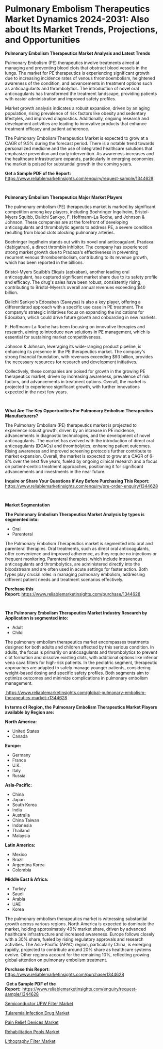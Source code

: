<p><h1>Pulmonary Embolism Therapeutics Market Dynamics 2024-2031: Also about Its Market Trends, Projections, and Opportunities</h1></p><p><strong>Pulmonary Embolism Therapeutics Market Analysis and Latest Trends</strong></p>
<p><p>Pulmonary Embolism (PE) therapeutics involve treatments aimed at managing and preventing blood clots that obstruct blood vessels in the lungs. The market for PE therapeutics is experiencing significant growth due to increasing incidence rates of venous thromboembolism, heightened awareness of the condition, and advancements in treatment options such as anticoagulants and thrombolytics. The introduction of novel oral anticoagulants has transformed the treatment landscape, providing patients with easier administration and improved safety profiles.</p><p>Market growth analysis indicates a robust expansion, driven by an aging population, rising prevalence of risk factors like obesity and sedentary lifestyles, and improved diagnostics. Additionally, ongoing research and development activities are leading to innovative products that enhance treatment efficacy and patient adherence.</p><p>The Pulmonary Embolism Therapeutics Market is expected to grow at a CAGR of 9.5% during the forecast period. There is a notable trend towards personalized medicine and the use of integrated healthcare solutions that emphasize prevention and early intervention. As awareness increases and the healthcare infrastructure expands, particularly in emerging economies, the market is poised for substantial growth in the coming years.</p></p>
<p><strong>Get a Sample PDF of the Report:&nbsp;</strong> <a href="https://www.reliablemarketinsights.com/enquiry/request-sample/1344628?utm_campaign=1398&utm_medium=2&utm_source=Github&utm_content=ia&utm_term=30092024&utm_id=pulmonary-embolism-therapeutics">https://www.reliablemarketinsights.com/enquiry/request-sample/1344628</a></p>
<p>&nbsp;</p>
<p><strong>Pulmonary Embolism Therapeutics Major Market Players</strong></p>
<p><p>The pulmonary embolism (PE) therapeutics market is marked by significant competition among key players, including Boehringer Ingelheim, Bristol-Myers Squibb, Daiichi Sankyo, F. Hoffmann-La Roche, and Johnson & Johnson. These companies are at the forefront of developing anticoagulants and thrombolytic agents to address PE, a severe condition resulting from blood clots blocking pulmonary arteries.</p><p>Boehringer Ingelheim stands out with its novel oral anticoagulant, Pradaxa (dabigatran), a direct thrombin inhibitor. The company has experienced strong market growth due to Pradaxa's effectiveness in preventing recurrent venous thromboembolism, contributing to its revenue growth, which has been reported in the billions.</p><p>Bristol-Myers Squibb’s Eliquis (apixaban), another leading oral anticoagulant, has captured significant market share due to its safety profile and efficacy. The drug's sales have been robust, consistently rising, contributing to Bristol-Myers’s overall annual revenues exceeding $40 billion.</p><p>Daiichi Sankyo's Edoxaban (Savaysa) is also a key player, offering a differentiated approach with a specific use case in PE treatment. The company's strategic initiatives focus on expanding the indications for Edoxaban, which could drive future growth and onboarding in new markets.</p><p>F. Hoffmann-La Roche has been focusing on innovative therapies and research, aiming to introduce new solutions in PE management, which is essential for sustaining market competitiveness.</p><p>Johnson & Johnson, leveraging its wide-ranging product pipeline, is enhancing its presence in the PE therapeutics market. The company's strong financial foundation, with revenues exceeding $93 billion, provides the necessary resources for research and development initiatives.</p><p>Collectively, these companies are poised for growth in the growing PE therapeutics market, driven by increasing awareness, prevalence of risk factors, and advancements in treatment options. Overall, the market is projected to experience significant growth, with further innovations expected in the next few years.</p></p>
<p>&nbsp;</p>
<p><strong>What Are The Key Opportunities For Pulmonary Embolism Therapeutics Manufacturers?</strong></p>
<p><p>The Pulmonary Embolism (PE) therapeutics market is projected to experience robust growth, driven by an increase in PE incidence, advancements in diagnostic technologies, and the development of novel anticoagulants. The market has evolved with the introduction of direct oral anticoagulants (DOACs) and thrombolytics, enhancing patient outcomes. Rising awareness and improved screening protocols further contribute to market expansion. Overall, the market is expected to grow at a CAGR of 6-8% over the next five years, fueled by ongoing clinical research and a focus on patient-centric treatment approaches, positioning it for significant advancements and investments in the near future.</p></p>
<p><strong>Inquire or Share Your Questions If Any Before Purchasing This Report:</strong> <a href="https://www.reliablemarketinsights.com/enquiry/pre-order-enquiry/1344628?utm_campaign=1398&utm_medium=2&utm_source=Github&utm_content=ia&utm_term=30092024&utm_id=pulmonary-embolism-therapeutics">https://www.reliablemarketinsights.com/enquiry/pre-order-enquiry/1344628</a></p>
<p>&nbsp;</p>
<p><strong>Market Segmentation</strong></p>
<p><strong>The Pulmonary Embolism Therapeutics Market Analysis by types is segmented into:</strong></p>
<p><ul><li>Oral</li><li>Parenteral</li></ul></p>
<p><p>The Pulmonary Embolism Therapeutics market is segmented into oral and parenteral therapies. Oral treatments, such as direct oral anticoagulants, offer convenience and improved adherence, as they require no injections or frequent monitoring. Parenteral therapies, which include intravenous anticoagulants and thrombolytics, are administered directly into the bloodstream and are often used in acute settings for faster action. Both types play crucial roles in managing pulmonary embolism, addressing different patient needs and treatment scenarios effectively.</p></p>
<p><strong>Purchase this Report:&nbsp;</strong><a href="https://www.reliablemarketinsights.com/purchase/1344628?utm_campaign=1398&utm_medium=2&utm_source=Github&utm_content=ia&utm_term=30092024&utm_id=pulmonary-embolism-therapeutics">https://www.reliablemarketinsights.com/purchase/1344628</a></p>
<p>&nbsp;</p>
<p><strong>The Pulmonary Embolism Therapeutics Market Industry Research by Application is segmented into:</strong></p>
<p><ul><li>Adult</li><li>Child</li></ul></p>
<p><p>The pulmonary embolism therapeutics market encompasses treatments designed for both adults and children affected by this serious condition. In adults, the focus is primarily on anticoagulants and thrombolytics to prevent clot formation and dissolve existing clots, with additional options like inferior vena cava filters for high-risk patients. In the pediatric segment, therapeutic approaches are adapted to safely manage younger patients, considering weight-based dosing and specific safety profiles. Both segments aim to optimize outcomes and minimize complications in pulmonary embolism management.</p></p>
<p><a href="https://www.reliablemarketinsights.com/global-pulmonary-embolism-therapeutics-market-r1344628?utm_campaign=1398&utm_medium=2&utm_source=Github&utm_content=ia&utm_term=30092024&utm_id=pulmonary-embolism-therapeutics">&nbsp;https://www.reliablemarketinsights.com/global-pulmonary-embolism-therapeutics-market-r1344628</a></p>
<p><strong>In terms of Region, the Pulmonary Embolism Therapeutics Market Players available by Region are:</strong></p>
<p>
    <p> <strong> North America: </strong>
        <ul>
            <li>United States</li>
            <li>Canada</li>
        </ul>
        </p> 
    <p> <strong> Europe: </strong>
        <ul>
            <li>Germany</li>
            <li>France</li>
            <li>U.K.</li>
            <li>Italy</li>
            <li>Russia</li>
        </ul>
        </p> 
    <p> <strong> Asia-Pacific: </strong>
        <ul>
            <li>China</li>
            <li>Japan</li>
            <li>South Korea</li>
            <li>India</li>
            <li>Australia</li>
            <li>China Taiwan</li>
            <li>Indonesia</li>
            <li>Thailand</li>
            <li>Malaysia</li>
        </ul>
        </p> 
    <p> <strong> Latin America: </strong>
        <ul>
            <li>Mexico</li>
            <li>Brazil</li>
            <li>Argentina Korea</li>
            <li>Colombia</li>
        </ul>
        </p> 
    <p> <strong> Middle East & Africa: </strong>
        <ul>
            <li>Turkey</li>
            <li>Saudi</li>
            <li>Arabia</li>
            <li>UAE</li>
            <li>Korea</li>
        </ul>
    </p>
    </p>
<p><p>The pulmonary embolism therapeutics market is witnessing substantial growth across various regions. North America is expected to dominate the market, holding approximately 40% market share, driven by advanced healthcare infrastructure and increased awareness. Europe follows closely with a 30% share, fueled by rising regulatory approvals and research activities. The Asia-Pacific (APAC) region, particularly China, is emerging rapidly, projected to contribute around 20% share as healthcare systems evolve. Other regions account for the remaining 10%, reflecting growing global attention on pulmonary embolism treatment.</p></p>
<p><strong>Purchase this Report: </strong><a href="https://www.reliablemarketinsights.com/purchase/1344628?utm_campaign=1398&utm_medium=2&utm_source=Github&utm_content=ia&utm_term=30092024&utm_id=pulmonary-embolism-therapeutics">https://www.reliablemarketinsights.com/purchase/1344628</a></p>
<p>&nbsp;<strong>Get a Sample PDF of the Report:&nbsp;&nbsp;</strong><a href="https://www.reliablemarketinsights.com/enquiry/request-sample/1344628?utm_campaign=1398&utm_medium=2&utm_source=Github&utm_content=ia&utm_term=30092024&utm_id=pulmonary-embolism-therapeutics">https://www.reliablemarketinsights.com/enquiry/request-sample/1344628</a></p>
<p><strong></strong></p>
<p><p><a href="https://issuu.com/reportprime-2/docs/semiconductor-upw-filter-market-siz_bb2a7632ec732a?utm_campaign=1398&utm_medium=2&utm_source=Github&utm_content=ia&utm_term=30092024&utm_id=pulmonary-embolism-therapeutics">Semiconductor UPW Filter Market</a></p><p><a href="https://github.com/jordond5lezama/Market-Research-Report-List-1/blob/main/tularemia-infection-drug-market.md?utm_campaign=1398&utm_medium=2&utm_source=Github&utm_content=ia&utm_term=30092024&utm_id=pulmonary-embolism-therapeutics">Tularemia Infection Drug Market</a></p><p><a href="https://www.linkedin.com/pulse/pain-relief-devices-market-trends-strategic-insights-2024-gabme?utm_campaign=1398&utm_medium=2&utm_source=Github&utm_content=ia&utm_term=30092024&utm_id=pulmonary-embolism-therapeutics">Pain Relief Devices Market</a></p><p><a href="https://www.linkedin.com/pulse/rehabilitation-pools-market-research-report-includes-analysis-t525e?utm_campaign=1398&utm_medium=2&utm_source=Github&utm_content=ia&utm_term=30092024&utm_id=pulmonary-embolism-therapeutics">Rehabilitation Pools Market</a></p><p><a href="https://issuu.com/reportprime-2/docs/lithography-filter-market-size-2030_f04d0178671cfd?utm_campaign=1398&utm_medium=2&utm_source=Github&utm_content=ia&utm_term=30092024&utm_id=pulmonary-embolism-therapeutics">Lithography Filter Market</a></p></p>